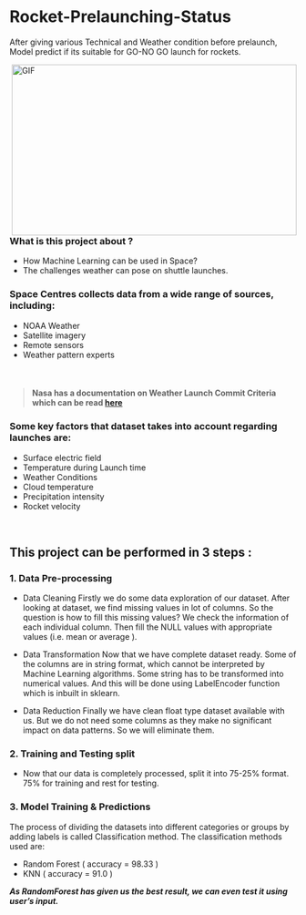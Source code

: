 # Rocket-Prelaunching-Status
After giving various Technical and Weather condition before prelaunch, Model predict if its suitable for GO-NO GO launch for rockets.

<img align="right" alt="GIF" src="https://github.com/AkshitTayade/Rocket-Prelaunch-Status-Check/blob/master/media/main.gif" width="500" height="300" />

### What is this project about ?
* How Machine Learning can be used in Space?
* The challenges weather can pose on shuttle launches. 

### Space Centres collects data from a wide range of sources, including:
*	NOAA Weather
*	Satellite imagery
*	Remote sensors
*	Weather pattern experts

<br>

> #### Nasa has a documentation on  Weather Launch Commit Criteria which can be read [here](https://www.nasa.gov/centers/kennedy/news/releases/2003/release-20030128.html)


### Some key factors that dataset takes into account regarding launches are:
* Surface electric field
* Temperature during Launch time
* Weather Conditions
* Cloud temperature
* Precipitation intensity
* Rocket velocity
<br>

## This project can be performed in 3 steps :

### 1. Data Pre-processing 

*	Data Cleaning 
Firstly we do some data exploration of our dataset. After looking at dataset, we find missing values in lot of columns. 
So the question is how to fill this missing values? 
We check the information of each individual column.  Then fill the NULL values with appropriate values (i.e. mean or average ).

*	Data Transformation
Now that we have complete dataset ready. Some of the columns are in string format, which cannot be interpreted by Machine Learning algorithms. Some string has to be transformed into numerical values. And this will be done using LabelEncoder function which is inbuilt in sklearn.

*	Data Reduction
Finally we have clean float type dataset available with us. But we do not need some columns as they make no significant impact on data patterns. So we will eliminate them.

### 2. Training and Testing split

* Now that our data is completely processed, split it into 75-25% format. 75% for training and rest for testing.

### 3. Model Training & Predictions

The process of dividing the datasets into different categories or groups by adding labels is called Classification method. The classification methods used are:
*	Random Forest ( accuracy = 98.33 )
*	KNN ( accuracy = 91.0 )

***As RandomForest has given us the best result, we can even test it using user’s input.***

